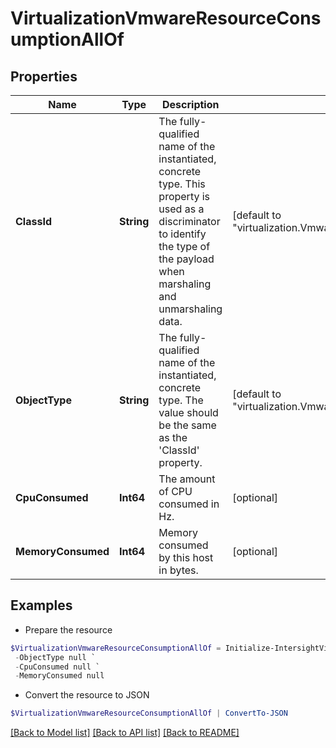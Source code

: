 # VirtualizationVmwareResourceConsumptionAllOf
## Properties

Name | Type | Description | Notes
------------ | ------------- | ------------- | -------------
**ClassId** | **String** | The fully-qualified name of the instantiated, concrete type. This property is used as a discriminator to identify the type of the payload when marshaling and unmarshaling data. | [default to "virtualization.VmwareResourceConsumption"]
**ObjectType** | **String** | The fully-qualified name of the instantiated, concrete type. The value should be the same as the &#39;ClassId&#39; property. | [default to "virtualization.VmwareResourceConsumption"]
**CpuConsumed** | **Int64** | The amount of CPU consumed in Hz. | [optional] 
**MemoryConsumed** | **Int64** | Memory consumed by this host in bytes. | [optional] 

## Examples

- Prepare the resource
```powershell
$VirtualizationVmwareResourceConsumptionAllOf = Initialize-IntersightVirtualizationVmwareResourceConsumptionAllOf  -ClassId null `
 -ObjectType null `
 -CpuConsumed null `
 -MemoryConsumed null
```

- Convert the resource to JSON
```powershell
$VirtualizationVmwareResourceConsumptionAllOf | ConvertTo-JSON
```

[[Back to Model list]](../README.md#documentation-for-models) [[Back to API list]](../README.md#documentation-for-api-endpoints) [[Back to README]](../README.md)

